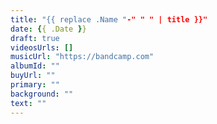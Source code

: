 ```yaml
---
title: "{{ replace .Name "-" " " | title }}"
date: {{ .Date }}
draft: true
videosUrls: []
musicUrl: "https://bandcamp.com"
albumId: ""
buyUrl: ""
primary: ""
background: ""
text: ""
---
```

